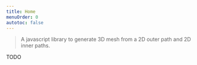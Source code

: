```yaml
---
title: Home
menuOrder: 0
autotoc: false
---
```


> A javascript library to generate 3D mesh from a 2D outer path and 2D inner paths.

TODO
